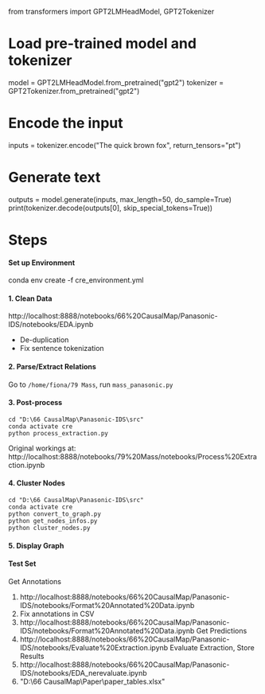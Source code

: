 from transformers import GPT2LMHeadModel, GPT2Tokenizer

# Load pre-trained model and tokenizer
model = GPT2LMHeadModel.from_pretrained("gpt2")
tokenizer = GPT2Tokenizer.from_pretrained("gpt2")

# Encode the input
inputs = tokenizer.encode("The quick brown fox", return_tensors="pt")

# Generate text
outputs = model.generate(inputs, max_length=50, do_sample=True)
print(tokenizer.decode(outputs[0], skip_special_tokens=True))










# Steps

#### Set up Environment
conda env create -f cre_environment.yml

#### 1. Clean Data
http://localhost:8888/notebooks/66%20CausalMap/Panasonic-IDS/notebooks/EDA.ipynb
* De-duplication
* Fix sentence tokenization

#### 2. Parse/Extract Relations
Go to `/home/fiona/79 Mass`, run `mass_panasonic.py`

#### 3. Post-process
```
cd "D:\66 CausalMap\Panasonic-IDS\src"
conda activate cre
python process_extraction.py
```
Original workings at:
http://localhost:8888/notebooks/79%20Mass/notebooks/Process%20Extraction.ipynb

#### 4. Cluster Nodes
```
cd "D:\66 CausalMap\Panasonic-IDS\src"
conda activate cre
python convert_to_graph.py
python get_nodes_infos.py
python cluster_nodes.py
```

#### 5. Display Graph



#### Test Set
Get Annotations
1. http://localhost:8888/notebooks/66%20CausalMap/Panasonic-IDS/notebooks/Format%20Annotated%20Data.ipynb
2. Fix annotations in CSV
3. http://localhost:8888/notebooks/66%20CausalMap/Panasonic-IDS/notebooks/Format%20Annotated%20Data.ipynb
Get Predictions
4. http://localhost:8888/notebooks/66%20CausalMap/Panasonic-IDS/notebooks/Evaluate%20Extraction.ipynb
Evaluate Extraction, Store Results
5. http://localhost:8888/notebooks/66%20CausalMap/Panasonic-IDS/notebooks/EDA_nerevaluate.ipynb
6. "D:\66 CausalMap\Paper\paper_tables.xlsx"
